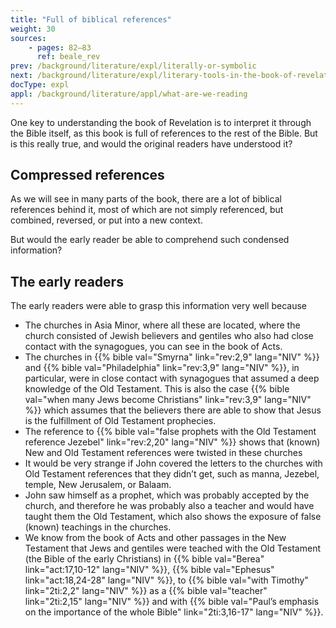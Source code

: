```yaml
---
title: "Full of biblical references"
weight: 30
sources:
    - pages: 82–83
      ref: beale_rev
prev: /background/literature/expl/literally-or-symbolic
next: /background/literature/expl/literary-tools-in-the-book-of-revelation
docType: expl
appl: /background/literature/appl/what-are-we-reading
---
```


One key to understanding the book of Revelation is to interpret it through the Bible itself, as this book is full of references to the rest of the Bible. But is this really true, and would the original readers have understood it?

## Compressed references

<a name="9772"></a>
As we will see in many parts of the book, there are a lot of biblical references behind it, most of which are not simply referenced, but combined, reversed, or put into a new context.

But would the early reader be able to comprehend such condensed information?

## The early readers

<a name="d805"></a>
The early readers were able to grasp this information very well because

- The churches in Asia Minor, where all these are located, where the church consisted of Jewish believers and gentiles who also had close contact with the synagogues, you can see in the book of Acts.
- The churches in {{% bible val="Smyrna" link="rev:2,9" lang="NIV" %}} and {{% bible val="Philadelphia" link="rev:3,9" lang="NIV" %}}, in particular, were in close contact with synagogues that assumed a deep knowledge of the Old Testament. This is also the case {{% bible val="when many Jews become Christians" link="rev:3,9" lang="NIV" %}} which assumes that the believers there are able to show that Jesus is the fulfillment of Old Testament prophecies.
- The reference to {{% bible val="false prophets with the Old Testament reference Jezebel" link="rev:2,20" lang="NIV" %}} shows that (known) New and Old Testament references were twisted in these churches
- It would be very strange if John covered the letters to the churches with Old Testament references that they didn’t get, such as manna, Jezebel, temple, New Jerusalem, or Balaam.
- John saw himself as a prophet, which was probably accepted by the church, and therefore he was probably also a teacher and would have taught them the Old Testament, which also shows the exposure of false (known) teachings in the churches.
- We know from the book of Acts and other passages in the New Testament that Jews and gentiles were teached with the Old Testament (the Bible of the early Christians) in {{% bible val="Berea" link="act:17,10-12" lang="NIV" %}}, {{% bible val="Ephesus" link="act:18,24-28" lang="NIV" %}}, to {{% bible val="with Timothy" link="2ti:2,2" lang="NIV" %}} as a {{% bible val="teacher" link="2ti:2,15" lang="NIV" %}} and with {{% bible val="Paul’s emphasis on the importance of the whole Bible" link="2ti:3,16-17" lang="NIV" %}}.
